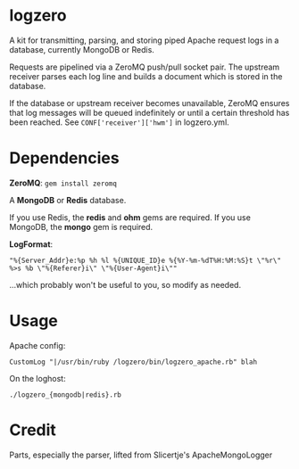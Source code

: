 logzero
==============

A kit for transmitting, parsing, and storing piped Apache request logs in a database, currently MongoDB or Redis.

Requests are pipelined via a ZeroMQ push/pull socket pair.  The upstream receiver parses each log line and builds a document which is stored in the database.

If the database or upstream receiver becomes unavailable, ZeroMQ ensures that log messages will be queued indefinitely or until a certain threshold has been reached.
See ``` CONF['receiver']['hwm'] ``` in logzero.yml. 
 
Dependencies
==============

__ZeroMQ__: ``` gem install zeromq ```

A  __MongoDB__ or __Redis__ database.

If you use Redis, the __redis__ and __ohm__ gems are required.
If you use MongoDB, the __mongo__ gem is required.
 
__LogFormat__:

```
"%{Server_Addr}e:%p %h %l %{UNIQUE_ID}e %{%Y-%m-%dT%H:%M:%S}t \"%r\" %>s %b \"%{Referer}i\" \"%{User-Agent}i\""
```
...which probably won't be useful to you, so modify as needed. 
 
Usage
==============

Apache config:

```
CustomLog "|/usr/bin/ruby /logzero/bin/logzero_apache.rb" blah
```

On the loghost:

```
./logzero_{mongodb|redis}.rb
```

Credit
==============

Parts, especially the parser, lifted from Slicertje's ApacheMongoLogger
